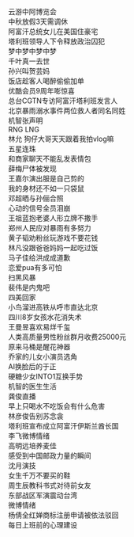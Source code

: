 云游中阿博览会  
中秋放假3天需调休  
阿富汗总统女儿在美国住豪宅  
塔利班领导人下令释放政治囚犯  
梦中梦中梦中梦  
千叶真一去世  
孙兴叫贺芸妈  
饭店趁客人喝醉偷偷加单  
优酷会员9周年嘭惊喜  
总台CGTN专访阿富汗塔利班发言人  
北京暴雨溺水事件两位救人者同名同姓  
机智张声明  
RNG LNG  
林允 狗仔大哥天天跟着我拍vlog嘛  
五星连珠  
和商家聊天不能乱发表情包  
薛梅尸体被发现  
王嘉尔演出服是自己剪的  
我的身材还不如一只袋鼠  
邓超晒与孙俪合照  
心动的信号全员泪崩  
王祖蓝抱老婆人形立牌不撒手  
郑州人民应对暴雨有多努力  
黄子韬劝粉丝玩游戏不要花钱  
林凡没跟爸爸妈妈一起吃过饭  
马子佳给洪成成道歉  
恋爱pua有多可怕  
扫黑风暴  
裴伟是内鬼吧  
四美回家  
小鸟溜进高铁从呼市直达北京  
四川8岁女孩水花消失术  
王曼昱喜欢易烊千玺  
人类高质量男性粉丝群月收费25000元  
原来马桶是醒花神器  
乔家的儿女小演员选角  
AI换脸后的于正  
硬糖少女INTO1互换手势  
机智的医生生活  
龚俊直播  
早上只喝水不吃饭会有什么危害  
林彦俊告别苏念衾  
塔利班宣布成立阿富汗伊斯兰酋长国  
李飞微博情绪  
高明远培养麦佳  
感受到中国邮政力量的瞬间  
沈月演技  
女生千万不要买的鞋  
周生辰教科书式对待前女友  
东部战区军演震动台湾  
微博情绪  
杨倩全红婵商标注册申请被依法驳回  
每日上班前的心理建设  
